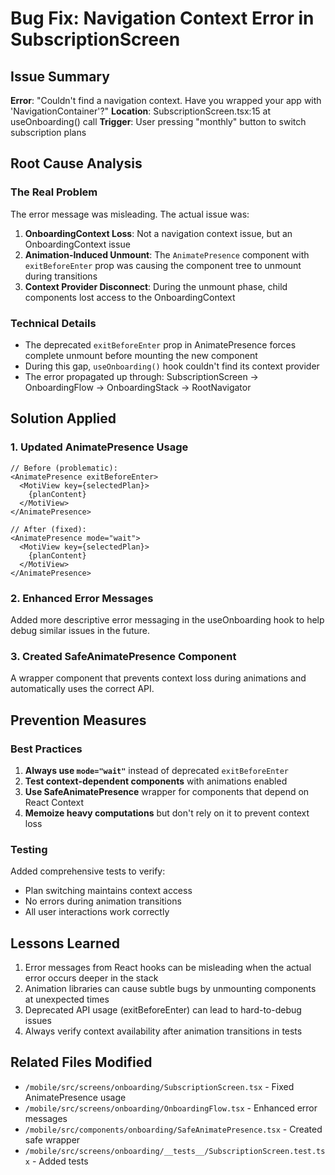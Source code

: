 # Bug Fix: Navigation Context Error in SubscriptionScreen

## Issue Summary

**Error**: "Couldn't find a navigation context. Have you wrapped your app with 'NavigationContainer'?"
**Location**: SubscriptionScreen.tsx:15 at useOnboarding() call
**Trigger**: User pressing "monthly" button to switch subscription plans

## Root Cause Analysis

### The Real Problem

The error message was misleading. The actual issue was:

1. **OnboardingContext Loss**: Not a navigation context issue, but an OnboardingContext issue
2. **Animation-Induced Unmount**: The `AnimatePresence` component with `exitBeforeEnter` prop was causing the component tree to unmount during transitions
3. **Context Provider Disconnect**: During the unmount phase, child components lost access to the OnboardingContext

### Technical Details

- The deprecated `exitBeforeEnter` prop in AnimatePresence forces complete unmount before mounting the new component
- During this gap, `useOnboarding()` hook couldn't find its context provider
- The error propagated up through: SubscriptionScreen → OnboardingFlow → OnboardingStack → RootNavigator

## Solution Applied

### 1. Updated AnimatePresence Usage

```tsx
// Before (problematic):
<AnimatePresence exitBeforeEnter>
  <MotiView key={selectedPlan}>
    {planContent}
  </MotiView>
</AnimatePresence>

// After (fixed):
<AnimatePresence mode="wait">
  <MotiView key={selectedPlan}>
    {planContent}
  </MotiView>
</AnimatePresence>
```

### 2. Enhanced Error Messages

Added more descriptive error messaging in the useOnboarding hook to help debug similar issues in the future.

### 3. Created SafeAnimatePresence Component

A wrapper component that prevents context loss during animations and automatically uses the correct API.

## Prevention Measures

### Best Practices

1. **Always use `mode="wait"`** instead of deprecated `exitBeforeEnter`
2. **Test context-dependent components** with animations enabled
3. **Use SafeAnimatePresence** wrapper for components that depend on React Context
4. **Memoize heavy computations** but don't rely on it to prevent context loss

### Testing

Added comprehensive tests to verify:

- Plan switching maintains context access
- No errors during animation transitions
- All user interactions work correctly

## Lessons Learned

1. Error messages from React hooks can be misleading when the actual error occurs deeper in the stack
2. Animation libraries can cause subtle bugs by unmounting components at unexpected times
3. Deprecated API usage (exitBeforeEnter) can lead to hard-to-debug issues
4. Always verify context availability after animation transitions in tests

## Related Files Modified

- `/mobile/src/screens/onboarding/SubscriptionScreen.tsx` - Fixed AnimatePresence usage
- `/mobile/src/screens/onboarding/OnboardingFlow.tsx` - Enhanced error messages
- `/mobile/src/components/onboarding/SafeAnimatePresence.tsx` - Created safe wrapper
- `/mobile/src/screens/onboarding/__tests__/SubscriptionScreen.test.tsx` - Added tests
